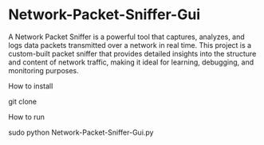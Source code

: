 # Network-Packet-Sniffer-Gui
A Network Packet Sniffer is a powerful tool that captures, analyzes, and logs data packets transmitted over a network in real time. 
This project is a custom-built packet sniffer that provides detailed insights into the structure and content of network traffic, 
making it ideal for learning, debugging, and monitoring purposes.

How to install

git clone 

How to run 

sudo python Network-Packet-Sniffer-Gui.py
